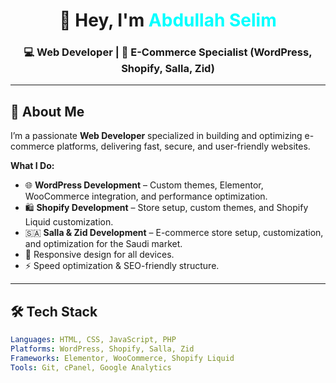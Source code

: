 <h1 align="center">👋 Hey, I'm <span style="color:#00FFFF">Abdullah Selim</span></h1>
<h3 align="center">💻 Web Developer | 🛒 E-Commerce Specialist (WordPress, Shopify, Salla, Zid)</h3>

---

## 🚀 About Me
I’m a passionate **Web Developer** specialized in building and optimizing e-commerce platforms, delivering fast, secure, and user-friendly websites.

**What I Do:**
- 🌐 **WordPress Development** – Custom themes, Elementor, WooCommerce integration, and performance optimization.
- 🛍 **Shopify Development** – Store setup, custom themes, and Shopify Liquid customization.
- 🇸🇦 **Salla & Zid Development** – E-commerce store setup, customization, and optimization for the Saudi market.
- 📱 Responsive design for all devices.
- ⚡ Speed optimization & SEO-friendly structure.

---

## 🛠️ Tech Stack
```yaml
Languages: HTML, CSS, JavaScript, PHP
Platforms: WordPress, Shopify, Salla, Zid
Frameworks: Elementor, WooCommerce, Shopify Liquid
Tools: Git, cPanel, Google Analytics
